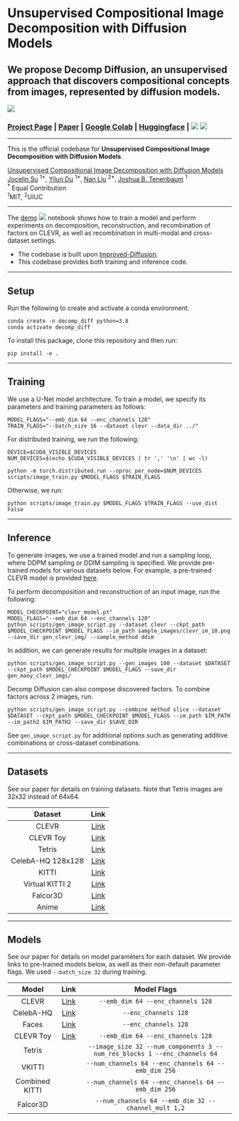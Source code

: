 # Unsupervised Compositional Image Decomposition with Diffusion Models
## We propose Decomp Diffusion, an unsupervised approach that discovers compositional concepts from images, represented by diffusion models. 

![](sample_images/teaser_denoising.gif)


### [Project Page]() | [Paper]() | [Google Colab][composable-demo] | [Huggingface][huggingface-demo] | [![][colab]][composable-demo] [![][huggingface]][huggingface-demo]

<hr>

This is the official codebase for **Unsupervised Compositional Image Decomposition with Diffusion Models**.

[Unsupervised Compositional Image Decomposition with Diffusion Models]()
    <br>
    [Jocelin Su](https://github.com/jsu27) <sup>1*</sup>,
    [Yilun Du](https://yilundu.github.io) <sup>1*</sup>,
    [Nan Liu](https://nanliu.io) <sup>2*</sup>,
    [Joshua B. Tenenbaum](https://mitibmwatsonailab.mit.edu/people/joshua-tenenbaum/) <sup>1</sup>
    <br>
    <sup>*</sup> Equal Contribution
    <br>
    <sup>1</sup>MIT, <sup>2</sup>UIUC
    <br>
   

[colab]: <https://colab.research.google.com/assets/colab-badge.svg>
[huggingface]: <https://img.shields.io/badge/%F0%9F%A4%97%20Hugging%20Face-Spaces-blue>
[composable-demo]: <https://colab.research.google.com/drive/103YlXU0Pcfx7ndU2ZTozBy15fVzkhHyl?usp=sharing>
[huggingface-demo]: <https://huggingface.co/spaces/jsu27/decomp-diffusion>

--------------------------------------------------------------------------------------------------------


The [demo](notebooks/demo.ipynb) [![][colab]][composable-demo] notebook shows how to train a model and perform experiments on decomposition, reconstruction, and recombination of factors on CLEVR, as well as recombination in multi-modal and cross-dataset settings. 

* The codebase is built upon [Improved-Diffusion](https://github.com/openai/improved-diffusion).
* This codebase provides both training and inference code.
--------------------------------------------------------------------------------------------------------

## Setup

Run the following to create and activate a conda environment:
```
conda create -n decomp_diff python=3.8
conda activate decomp_diff
```
To install this package, clone this repository and then run:

```
pip install -e .
```
--------------------------------------------------------------------------------------------------------

## Training

We use a U-Net model architecture. To train a model, we specify its parameters and training parameters as follows:
```
MODEL_FLAGS="--emb_dim 64 --enc_channels 128"
TRAIN_FLAGS="--batch_size 16 --dataset clevr --data_dir ../"
```

For distributed training, we run the following:
```
DEVICE=$CUDA_VISIBLE_DEVICES
NUM_DEVICES=$(echo $CUDA_VISIBLE_DEVICES | tr ',' '\n' | wc -l)

python -m torch.distributed.run --nproc_per_node=$NUM_DEVICES scripts/image_train.py $MODEL_FLAGS $TRAIN_FLAGS
```
Otherwise, we run:
```
python scripts/image_train.py $MODEL_FLAGS $TRAIN_FLAGS --use_dist False
```

--------------------------------------------------------------------------------------------------------

## Inference 

To generate images, we use a trained model and run a sampling loop, where DDPM sampling or DDIM sampling is specified. We provide pre-trained models for various datasets below. For example, a pre-trained CLEVR model is provided [here](https://www.dropbox.com/s/bqpc3ymstz9m05z/clevr_model.pt).

To perform decomposition and reconstruction of an input image, run the following:
```
MODEL_CHECKPOINT="clevr_model.pt"
MODEL_FLAGS="--emb_dim 64 --enc_channels 128"
python scripts/gen_image_script.py --dataset clevr --ckpt_path $MODEL_CHECKPOINT $MODEL_FLAGS --im_path sample_images/clevr_im_10.png --save_dir gen_clevr_img/ --sample_method ddim
```

In addition, we can generate results for multiple images in a dataset:
```
python scripts/gen_image_script.py --gen_images 100 --dataset $DATASET --ckpt_path $MODEL_CHECKPOINT $MODEL_FLAGS --save_dir gen_many_clevr_imgs/
```

Decomp Diffusion can also compose discovered factors. To combine factors across 2 images, run:
```
python scripts/gen_image_script.py --combine_method slice --dataset $DATASET --ckpt_path $MODEL_CHECKPOINT $MODEL_FLAGS --im_path $IM_PATH --im_path2 $IM_PATH2 --save_dir $SAVE_DIR 
```

See `gen_image_script.py` for additional options such as generating additive combinations or cross-dataset combinations.

--------------------------------------------------------------------------------------------------------


## Datasets
See our paper for details on training datasets. Note that Tetris images are 32x32 instead of 64x64.

| Dataset | Link | 
| :---: | :---: | 
| CLEVR | [Link](https://www.dropbox.com/s/1uk59q8aembfirp/images_clevr.tar.gz)
| CLEVR Toy | [Link](https://www.dropbox.com/s/ajtvg1fmr2xec7b/clevr_toy.zip)
| Tetris | [Link](https://www.dropbox.com/s/l0wtsfzo6mzjxls/tetris_images_32.zip)
| CelebA-HQ 128x128 | [Link](https://www.dropbox.com/scl/fi/t14whi1jrs7aahrewoaew/celebahq_data128x128.zip?rlkey=xctq15n6wjzemb8piu9hl6bs8&dl=0)
| KITTI | [Link](https://s3.eu-central-1.amazonaws.com/avg-kitti/data_tracking_image_2.zip)
| Virtual KITTI 2 | [Link](http://download.europe.naverlabs.com//virtual_kitti_2.0.3/vkitti_2.0.3_rgb.tar)
| Falcor3D | [Link](https://drive.google.com/uc?export=download&id=1XAQfFK1x6cpN1eiovbP0hVfLTm5SsSoJ)
| Anime | [Link](https://gwern.net/crop#danbooru2019-portraits)

--------------------------------------------------------------------------------------------------------

## Models
See our paper for details on model parameters for each dataset. We provide links to pre-trained models below, as well as their non-default parameter flags. We used `--batch_size 32` during training.

| Model | Link | Model Flags
| :---: | :---: | :---: |
| CLEVR | [Link](https://www.dropbox.com/s/bqpc3ymstz9m05z/clevr_model.pt) | `--emb_dim 64 --enc_channels 128`
| CelebA-HQ | [Link](https://www.dropbox.com/s/687wuamoud4cs9x/celeb_model.pt) | `--enc_channels 128`
| Faces | [Link](https://www.dropbox.com/s/ia1ehqtpch4b2mz/faces_model.pt) | `--enc_channels 128`
| CLEVR Toy | [Link](https://www.dropbox.com/s/f90ogyqk7siedid/toy_model.pt) | `--emb_dim 64 --enc_channels 128`
| Tetris | | `--image_size 32 --num_components 3 --num_res_blocks 1 --enc_channels 64`
| VKITTI | | `--num_channels 64 --enc_channels 64 --emb_dim 256`
| Combined KITTI | | `--num_channels 64 --enc_channels 64 --emb_dim 256`
| Falcor3D | | `--num_channels 64 --emb_dim 32 --channel_mult 1,2`

<!-- 
## Citing our Paper

If you find our code useful for your research, please consider citing 

``` 

``` -->
